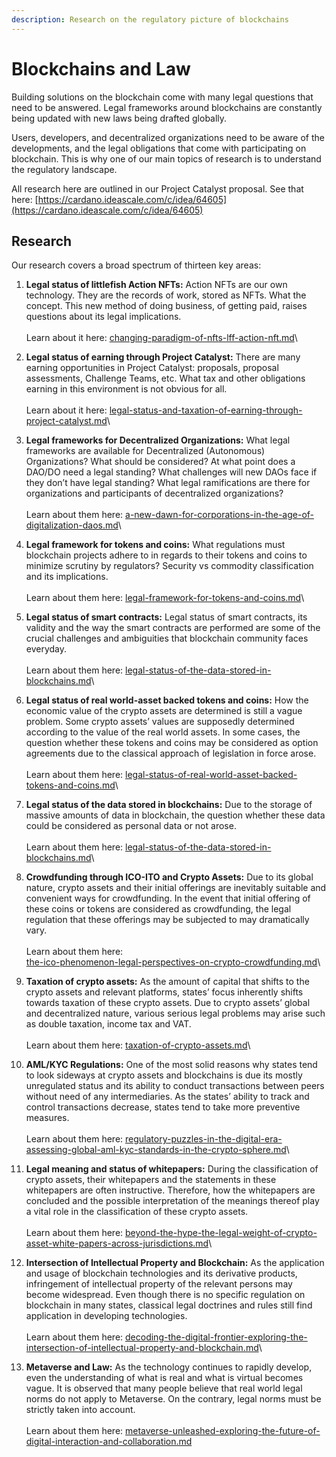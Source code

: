 ```yaml
---
description: Research on the regulatory picture of blockchains
---
```


# Blockchains and Law

Building solutions on the blockchain come with many legal questions that need to be answered. Legal frameworks around blockchains are constantly being updated with new laws being drafted globally.&#x20;

Users, developers, and decentralized organizations need to be aware of the developments, and the legal obligations that come with participating on blockchain. This is why one of our main topics of research is to understand the regulatory landscape.&#x20;

All research here are outlined in our Project Catalyst proposal. See that here: [https://cardano.ideascale.com/c/idea/64605](https://cardano.ideascale.com/c/idea/64605)

## Research

Our research covers a broad spectrum of thirteen key areas:

1. **Legal status of littlefish Action NFTs:** Action NFTs are our own technology. They are the records of work, stored as NFTs. What the concept. This new method of doing business, of getting paid, raises questions about its legal implications.\
   \
   Learn about it here: [changing-paradigm-of-nfts-lff-action-nft.md](changing-paradigm-of-nfts-lff-action-nft.md "mention")\

2. **Legal status of earning through Project Catalyst:** There are many earning opportunities in Project Catalyst: proposals, proposal assessments, Challenge Teams, etc. What tax and other obligations earning in this environment is not obvious for all. \
   \
   Learn about it here: [legal-status-and-taxation-of-earning-through-project-catalyst.md](legal-status-and-taxation-of-earning-through-project-catalyst.md "mention")\

3. **Legal frameworks for Decentralized Organizations:** What legal frameworks are available for Decentralized (Autonomous) Organizations? What should be considered? At what point does a DAO/DO need a legal standing? What challenges will new DAOs face if they don’t have legal standing? What legal ramifications are there for organizations and participants of decentralized organizations?\
   \
   Learn about them here: [a-new-dawn-for-corporations-in-the-age-of-digitalization-daos.md](a-new-dawn-for-corporations-in-the-age-of-digitalization-daos.md "mention")\

4. **Legal framework for tokens and coins:** What regulations must blockchain projects adhere to in regards to their tokens and coins to minimize scrutiny by regulators? Security vs commodity classification and its implications.\
   \
   Learn about them here: [legal-framework-for-tokens-and-coins.md](legal-framework-for-tokens-and-coins.md "mention")\

5. **Legal status of smart contracts:** Legal status of smart contracts, its validity and the way the smart contracts are performed are some of the crucial challenges and ambiguities that blockchain community faces everyday.\
   \
   Learn about them here:  [legal-status-of-the-data-stored-in-blockchains.md](legal-status-of-the-data-stored-in-blockchains.md "mention")\

6. **Legal status of real world-asset backed tokens and coins:** How the economic value of the crypto assets are determined is still a vague problem. Some crypto assets’ values are supposedly determined according to the value of the real world assets. In some cases, the question whether these tokens and coins may be considered as option agreements due to the classical approach of legislation in force arose.\
   \
   Learn about them here:  [legal-status-of-real-world-asset-backed-tokens-and-coins.md](legal-status-of-real-world-asset-backed-tokens-and-coins.md "mention")\

7. **Legal status of the data stored in blockchains:** Due to the storage of massive amounts of data in blockchain, the question whether these data could be considered as personal data or not arose.\
   \
   Learn about them here:  [legal-status-of-the-data-stored-in-blockchains.md](legal-status-of-the-data-stored-in-blockchains.md "mention")\

8. **Crowdfunding through ICO-ITO and Crypto Assets:** Due to its global nature, crypto assets and their initial offerings are inevitably suitable and convenient ways for crowdfunding. In the event that initial offering of these coins or tokens are considered as crowdfunding, the legal regulation that these offerings may be subjected to may dramatically vary.\
   \
   Learn about them here: \
   [the-ico-phenomenon-legal-perspectives-on-crypto-crowdfunding.md](the-ico-phenomenon-legal-perspectives-on-crypto-crowdfunding.md "mention")\

9. **Taxation of crypto assets:** As the amount of capital that shifts to the crypto assets and relevant platforms, states’ focus inherently shifts towards taxation of these crypto assets. Due to crypto assets’ global and decentralized nature, various serious legal problems may arise such as double taxation, income tax and VAT.\
   \
   Learn about them here:  [taxation-of-crypto-assets.md](taxation-of-crypto-assets.md "mention")\

10. **AML/KYC Regulations:** One of the most solid reasons why states tend to look sideways at crypto assets and blockchains is due its mostly unregulated status and its ability to conduct transactions between peers without need of any intermediaries. As the states’ ability to track and control transactions decrease, states tend to take more preventive measures.\
    \
    Learn about them here:  [regulatory-puzzles-in-the-digital-era-assessing-global-aml-kyc-standards-in-the-crypto-sphere.md](regulatory-puzzles-in-the-digital-era-assessing-global-aml-kyc-standards-in-the-crypto-sphere.md "mention")\

11. **Legal meaning and status of whitepapers:** During the classification of crypto assets, their whitepapers and the statements in these whitepapers are often instructive. Therefore, how the whitepapers are concluded and the possible interpretation of the meanings thereof play a vital role in the classification of these crypto assets.\
    \
    Learn about them here:  [beyond-the-hype-the-legal-weight-of-crypto-asset-white-papers-across-jurisdictions.md](beyond-the-hype-the-legal-weight-of-crypto-asset-white-papers-across-jurisdictions.md "mention")\

12. **Intersection of Intellectual Property and Blockchain:** As the application and usage of blockchain technologies and its derivative products, infringement of intellectual property of the relevant persons may become widespread. Even though there is no specific regulation on blockchain in many states, classical legal doctrines and rules still find application in developing technologies.\
    \
    Learn about them here: [decoding-the-digital-frontier-exploring-the-intersection-of-intellectual-property-and-blockchain.md](decoding-the-digital-frontier-exploring-the-intersection-of-intellectual-property-and-blockchain.md "mention")\

13. **Metaverse and Law:** As the technology continues to rapidly develop, even the understanding of what is real and what is virtual becomes vague. It is observed that many people believe that real world legal norms do not apply to Metaverse. On the contrary, legal norms must be strictly taken into account.\
    \
    Learn about them here:  [metaverse-unleashed-exploring-the-future-of-digital-interaction-and-collaboration.md](metaverse-unleashed-exploring-the-future-of-digital-interaction-and-collaboration.md "mention")

